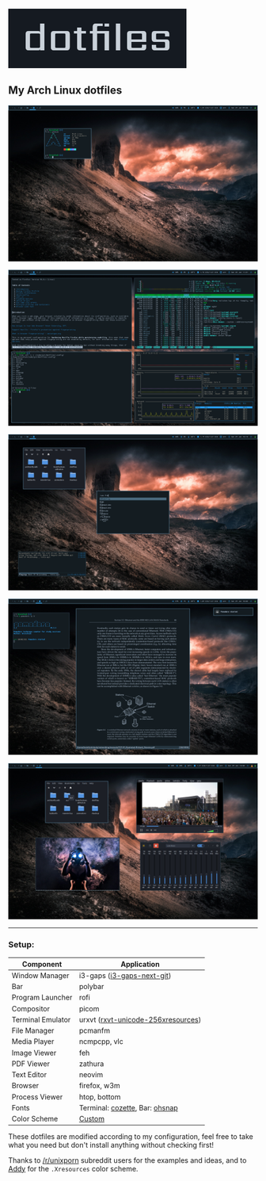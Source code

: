 ![.](img/logo.png)

## My Arch Linux dotfiles

![.](img/1-selfie.png)

![.](img/2-dirty.png)

![.](img/3-float.png)

![.](img/4-zathura.png)

![.](img/5-float.png)

---

### Setup:

Component | Application
------------- | -------------
Window Manager | i3-gaps ([i3-gaps-next-git](https://aur.archlinux.org/packages/i3-gaps-next-git/))
Bar | polybar
Program Launcher | rofi
Compositor | picom
Terminal Emulator | urxvt ([rxvt-unicode-256xresources](https://aur.archlinux.org/packages/rxvt-unicode-256xresources/))
File Manager | pcmanfm
Media Player | ncmpcpp, vlc
Image Viewer | feh
PDF Viewer | zathura
Text Editor | neovim
Browser | firefox, w3m
Process Viewer | htop, bottom
Fonts | Terminal: [cozette](https://github.com/slavfox/Cozette), Bar: [ohsnap](https://aur.archlinux.org/packages/ohsnap-otb/)
Color Scheme | [Custom](https://github.com/brainfucksec/dotfiles/blob/master/.Xresources#L10)


These dotfiles are modified according to my configuration, feel free to take what you need but don't install anything without checking first!

Thanks to [/r/unixporn](https://www.reddit.com/r/unixporn/) subreddit users for the examples and ideas, and to [Addy](https://addy-dclxvi.github.io/post/configuring-urxvt/) for the `.Xresources` color scheme.
